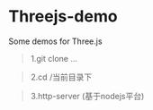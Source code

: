 # Threejs-demo
Some demos for Three.js

>1.git clone ...

>2.cd /当前目录下

>3.http-server (基于nodejs平台)
